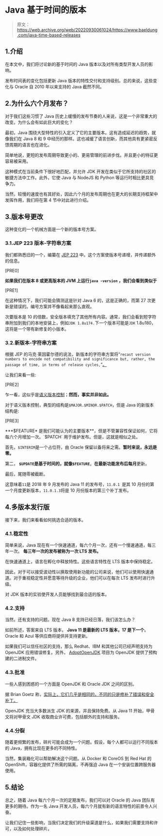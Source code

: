 # Java 基于时间的版本

> 原文：<https://web.archive.org/web/20220930061024/https://www.baeldung.com/java-time-based-releases>

## 1.介绍

在本文中，我们将讨论新的基于时间的 Java 版本以及对所有类型开发人员的影响。

发布时间表的变化包括更新 Java 版本的特性交付和支持级别。总的来说，这些变化与 Oracle 自 2010 年以来支持的 Java 截然不同。

## 2.为什么六个月发布？

对于我们这些习惯了 Java 历史上缓慢的发布节奏的人来说，这是一个非常重大的改变。为什么会有如此巨大的变化？

最初，Java 围绕大型特性的引入定义了它的主要版本。这有造成延迟的趋势，就像我们在 Java 8 和 9 中经历的那样。这也减缓了语言创新，而其他具有更紧密反馈周期的语言也在进化。

简单地说，更短的发布周期导致更小的、更易管理的前进步伐。并且更小的特征更容易被采用。

这种模式在当前条件下很好地匹配，并允许 JDK 开发在类似于它所支持的社区的敏捷方法中工作。此外，它使 Java 与 NodeJS 和 Python 等运行时相比更具竞争力。

当然，较慢的速度也有其好处，因此六个月的发布周期也在更大的长期支持框架中发挥作用，我们将在第 4 节中对此进行介绍。

## 3.版本号更改

这种变化的一个机械方面是一个新的版本号方案。

### 3.1.JEP 223 版本-字符串方案

我们都熟悉旧的一个，编纂在 [JEP 223](https://web.archive.org/web/20221206194521/https://openjdk.java.net/jeps/223) 中。这个方案使版本号递增，并传递额外的信息。

[PRE0]

**如果我们在版本 8 或更高版本的 JVM 上运行`java -version` ，我们会看到类似于**

[PRE1]

在这种情况下，我们可能会猜测这是针对 Java 6 的，这是正确的，而第 27 次更新是错误的。编号方案并不像看起来那么直观。

次要版本是 10 的倍数，安全版本填充了其他所有内容。通常，我们会看到短字符串附加到我们的本地安装上，例如`JDK 1.8u174.`下一个版本可能是`JDK` 1.8u180，这将是一个带有新修复的小版本。

### 3.2.新版本-字符串方案

根据 JEP 的马克·莱因霍尔德的说法，新版本的字符串方案将“`recast version numbers to encode not compatibility and significance but, rather, the passage of time, in terms of release cycles,`”[。](https://web.archive.org/web/20221206194521/https://openjdk.java.net/jeps/322)

让我们来看一些:

[PRE2]

乍一看，这似乎是[语义版本控制](/web/20221206194521/https://www.baeldung.com/cs/semantic-versioning)；**然而，事实并非如此。**

对于语义版本控制，典型的结构是`$MAJOR.$MINOR.$PATCH`，但是 Java 的新版本结构是:

[PRE3]

***$FEATURE* 是我们可能认为的主要版本**，但是不管兼容性保证如何，它将每六个月增加一次。`$PATCH` 用于维护发布。但是，这就是相似之处。

首先，`$INTERIM`是一个占位符，由 Oracle 保留以备将来之需。**暂时来说，永远是零。**

第二， **`$UPDATE`是基于时间的，就像`$FEATURE, `在最新功能发布后每月**更新。

最后，尾随零被截断。

这意味着`11`是 2018 年 9 月发布的 Java 11 的发布号，`11.0.1 `是其 10 月份的第一个月度更新版本，`11.0.1.3`将是 10 月份版本的第三个补丁发布。

## 4.多版本发行版

接下来，我们来看看如何挑选合适的版本。

### 4.1.稳定性

简单来说，Java 现在有一个快速通道，每六个月一次，还有一个慢速通道，每三年一次。 **每三年一次的发布被称为一次 LTS 发布。**

在快速通道上，语言在孵化中释放特性。这些语言特性在 LTS 版本中保持稳定。

因此，对于可以接受波动性以换取使用新功能的公司来说，他们可以使用快速通道。对于重视稳定性并愿意等待升级的企业，他们可以在每次 LTS 发布时进行升级。

对 JDK 版本的实验使开发人员能够找到最合适的版本。

### 4.2.支持

当然，还有支持的问题。现在 Java 8 支持已经日落，我们该怎么办？

如前所述，答案来自 LTS 版本， **Java 11 是最新的 LTS 版本，17 是下一个**。Oracle 和 Azul 等供应商将提供并支持更新。

如果我们可以信任社区的支持，那么 Redhat、IBM 和其他公司已经声明支持为 OpenJDK 应用错误修复。另外， [AdoptOpenJDK](https://web.archive.org/web/20221206194521/https://adoptopenjdk.net/) 项目为 OpenJDK 提供了预构建的二进制文件。

### 4.3.批准

一些人感到困惑的一个方面是 OpenJDK 和 Oracle JDK 之间的区别。

据 Brian Goetz 称，[实际上，它们几乎是相同的，不同的只是修补了错误和安全补丁。](https://web.archive.org/web/20221206194521/https://www.infoq.com/podcasts/java-language-architect-brian-goetz)

OpenJDK 充当大多数派生 JDK 的来源，并且保持免费。从 Java 11 开始，甲骨文将对甲骨文 JDK 收取商业许可费，包括额外的支持和服务。

### 4.4.分裂

随着更频繁的发布，碎片可能会成为一个问题。假设，每个人都可以运行不同版本的 Java，拥有比现在更多的不同特性。

当然，集装箱化可以帮助解决这个问题。从 Docker 和 CoreOS 到 Red Hat 的 OpenShift，容器化提供了所需的隔离，不再强迫 Java 在一个安装位置跨服务器使用。

## 5.结论

总之，随着 Java 每六个月一次的定期发布，我们可以对 Oracle 的 Java 团队有更多的期待。作为一名 Java 开发人员，每六个月就有新的语言特性的前景令人兴奋。

让我们记住一些影响，当我们决定我们的升级渠道是什么，如果我们需要支持和许可，以及如何处理碎片。
